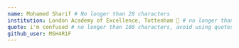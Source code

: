 ```yaml
---
name: Mohamed Sharif # No longer than 28 characters
institution: London Academy of Excellence, Tottenham 🚩 # no longer than 58 characters
quote: i'm confused # no longer than 100 characters, avoid using quotes(") to guarantee the format remains the same.
github_user: MSH4R1F
---
```

